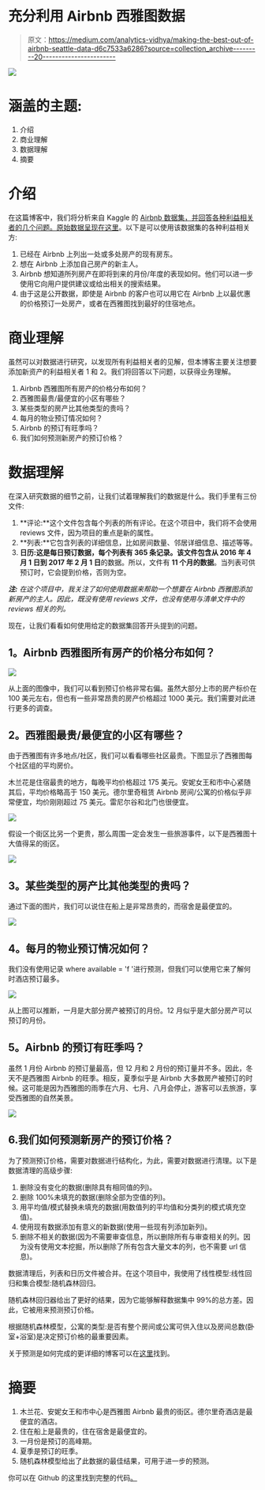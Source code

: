 # 充分利用 Airbnb 西雅图数据

> 原文：<https://medium.com/analytics-vidhya/making-the-best-out-of-airbnb-seattle-data-d6c7533a6286?source=collection_archive---------20----------------------->

![](img/cbab86289709102733e76b1243e69944.png)

# 涵盖的主题:

1.  介绍
2.  商业理解
3.  数据理解
4.  摘要

# 介绍

在这篇博客中，我们将分析来自 Kaggle 的 [Airbnb 数据集，并回答各种利益相关者的几个问题。原始数据呈现在](https://www.kaggle.com/airbnb/seattle)[这里](http://insideairbnb.com/get-the-data.html)。以下是可以使用该数据集的各种利益相关方:

1.  已经在 Airbnb 上列出一处或多处房产的现有房东。
2.  想在 Airbnb 上添加自己房产的新主人。
3.  Airbnb 想知道所列房产在即将到来的月份/年度的表现如何。他们可以进一步使用它向用户提供建议或给出相关的搜索结果。
4.  由于这是公开数据，即使是 Airbnb 的客户也可以用它在 Airbnb 上以最优惠的价格预订一处房产，或者在西雅图找到最好的住宿地点。

# 商业理解

虽然可以对数据进行研究，以发现所有利益相关者的见解，但本博客主要关注想要添加新资产的利益相关者 1 和 2。我们将回答以下问题，以获得业务理解。

1.  Airbnb 西雅图所有房产的价格分布如何？
2.  西雅图最贵/最便宜的小区有哪些？
3.  某些类型的房产比其他类型的贵吗？
4.  每月的物业预订情况如何？
5.  Airbnb 的预订有旺季吗？
6.  我们如何预测新房产的预订价格？

# 数据理解

在深入研究数据的细节之前，让我们试着理解我们的数据是什么。我们手里有三份文件:

1.  **评论:**这个文件包含每个列表的所有评论。在这个项目中，我们将不会使用 reviews 文件，因为项目的重点是新的属性。
2.  **列表:**它包含列表的详细信息，比如房间数量、邻居详细信息、描述等等。
3.  **日历:**这是每日预订数据，每个列表有 365 条记录。该文件包含从 2016 年 4 月 1 日**到 2017 年 2 月 1 日**的数据。所以，文件有 **11 个月的数据**。当列表可供预订时，它会提到价格，否则为空。

***注:*** *在这个项目中，我关注了如何使用数据来帮助一个想要在 Airbnb 西雅图添加新房产的主人。因此，既没有使用 reviews 文件，也没有使用与清单文件中的 reviews 相关的列。*

现在，让我们看看如何使用给定的数据集回答开头提到的问题。

## **1。Airbnb 西雅图所有房产的价格分布如何？**

![](img/88870d63fcda38b5f758587a1a9761c1.png)

从上面的图像中，我们可以看到预订价格非常右偏。虽然大部分上市的房产标价在 100 美元左右，但也有一些非常昂贵的房产价格超过 1000 美元。我们需要对此进行更多的调查。

## **2。西雅图最贵/最便宜的小区有哪些？**

由于西雅图有许多地点/社区，我们可以看看哪些社区最贵。下图显示了西雅图每个社区组的平均房价。

木兰花是住宿最贵的地方，每晚平均价格超过 175 美元。安妮女王和市中心紧随其后，平均价格略高于 150 美元。德尔里奇租赁 Airbnb 房间/公寓的价格似乎非常便宜，均价刚刚超过 75 美元。雷尼尔谷和北门也很便宜。

![](img/4f6ef6aee0efc4d2aa95f9733b112738.png)

假设一个街区比另一个更贵，那么周围一定会发生一些旅游事件，以下是西雅图十大值得呆的街区。

![](img/0541fd5960bd7e5e3ffa104ae7a34af1.png)

## **3。某些类型的房产比其他类型的贵吗？**

通过下面的图片，我们可以说住在船上是非常昂贵的，而宿舍是最便宜的。

![](img/4b229b2acea642aa5845531fa2a132c4.png)

## **4。每月的物业预订情况如何？**

我们没有使用记录 where available = 'f '进行预测，但我们可以使用它来了解何时酒店预订最多。

![](img/e4b0542328312cad326405805e66088e.png)

从上图可以推断，一月是大部分房产被预订的月份。12 月似乎是大部分房产可以预订的月份。

## **5。Airbnb 的预订有旺季吗？**

虽然 1 月份 Airbnb 的预订量最高，但 12 月和 2 月份的预订量并不多。因此，冬天不是西雅图 Airbnb 的旺季。相反，夏季似乎是 Airbnb 大多数房产被预订的时候。这可能是因为西雅图的雨季在六月、七月、八月会停止，游客可以去旅游，享受西雅图的自然美景。

![](img/6270c194750cedb32b4de784a660cdcb.png)

## 6.我们如何预测新房产的预订价格？

为了预测预订价格，需要对数据进行结构化，为此，需要对数据进行清理。以下是数据清理的高级步骤:

1.  删除没有变化的数据(删除具有相同值的列)。
2.  删除 100%未填充的数据(删除全部为空值的列)。
3.  用平均值/模式替换未填充的数据(用数值列的平均值和分类列的模式填充空值)。
4.  使用现有数据添加有意义的新数据(使用一些现有列添加新列)。
5.  删除不相关的数据(因为不需要审查信息，所以删除所有与审查相关的列。因为没有使用文本挖掘，所以删除了所有包含大量文本的列，也不需要 url 信息)。

数据清理后，列表和日历文件被合并。在这个项目中，我使用了线性模型:线性回归和集合模型:随机森林回归。

随机森林回归器给出了更好的结果，因为它能够解释数据集中 99%的总方差。因此，它被用来预测预订价格。

根据随机森林模型，公寓的类型:是否有整个房间或公寓可供入住以及房间总数(卧室+浴室)是决定预订价格的最重要因素。

关于预测是如何完成的更详细的博客可以在[这里](https://hianjana.medium.com/predict-the-booking-price-for-a-new-property-on-airbnb-seattle-83b772922e39)找到。

# 摘要

1.  木兰花、安妮女王和市中心是西雅图 Airbnb 最贵的街区。德尔里奇酒店是最便宜的酒店。
2.  住在船上是最贵的，住在宿舍是最便宜的。
3.  一月份是预订的高峰期。
4.  夏季是预订的旺季。
5.  随机森林模型给出了此数据的最佳结果，可用于进一步的预测。

你可以在 Github 的这里找到完整的代码[。](https://github.com/hianjana/Seattle_Airbnb_Prediction)
